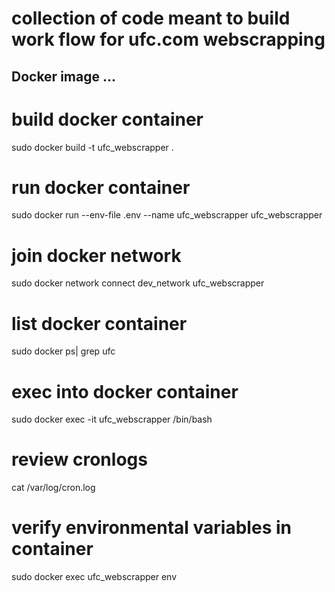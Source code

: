 # collection of code meant to build work flow for ufc.com webscrapping

## Docker image ...

# build docker container
sudo docker build -t ufc_webscrapper .

# run docker container
sudo docker run --env-file .env --name ufc_webscrapper ufc_webscrapper

# join docker network
sudo docker network connect dev_network ufc_webscrapper

# list docker container
sudo docker ps| grep ufc

# exec into docker container
sudo docker exec -it ufc_webscrapper /bin/bash

# review cronlogs
cat /var/log/cron.log

# verify environmental variables in container
sudo docker exec ufc_webscrapper env 

